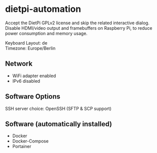 # dietpi-automation

Accept the DietPi GPLv2 license and skip the related interactive dialog.<br />
Disable HDMI/video output and framebuffers on Raspberry Pi, to reduce power consumption and memory usage.<br />

Keyboard Layout: de<br />
Timezone: Europe/Berlin<br />

## Network
 * WiFi adapter enabled
 * IPv6 disabled

## Software Options
SSH server choice: OpenSSH (SFTP & SCP support)

## Software (automatically installed)

* Docker
* Docker-Compose
* Portainer
